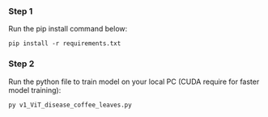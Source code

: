 ### Step 1
Run the pip install command below: 
```
pip install -r requirements.txt

```
### Step 2
Run the python file to train model on your local PC (CUDA require for faster model training): 
```
py v1_ViT_disease_coffee_leaves.py

```